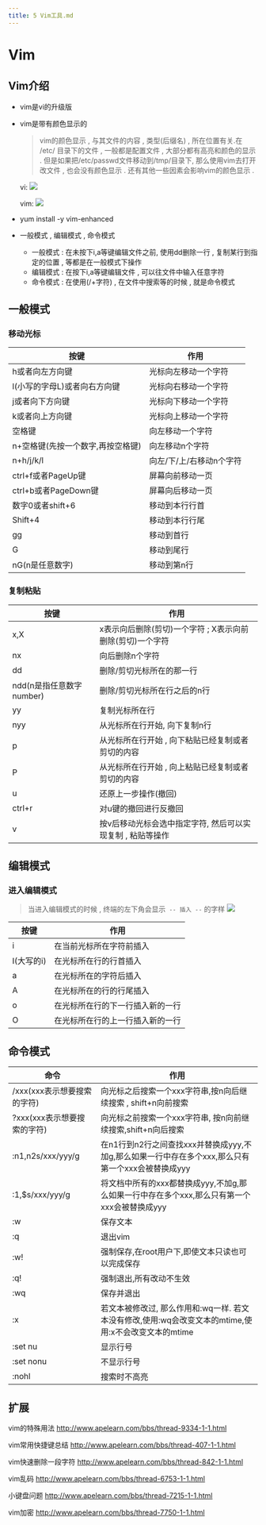 ```yaml
---
title: 5 Vim工具.md
---
```


# Vim

## Vim介绍
* vim是vi的升级版

* vim是带有颜色显示的

	> vim的颜色显示 , 与其文件的内容 , 类型(后缀名) , 所在位置有关.在 /etc/ 目录下的文件 , 一般都是配置文件 , 大部分都有高亮和颜色的显示 . 但是如果把/etc/passwd文件移动到/tmp/目录下, 那么使用vim去打开改文件 , 也会没有颜色显示 . 还有其他一些因素会影响vim的颜色显示 .

	vi:
	![](http://oqjg6c4c1.bkt.clouddn.com/201708222141_73.png)
	
	vim:
	![](http://oqjg6c4c1.bkt.clouddn.com/201708222142_572.png)

* yum install -y vim-enhanced


* 一般模式 , 编辑模式 , 命令模式
	*  一般模式 : 在未按下i,a等键编辑文件之前, 使用dd删除一行 , 复制某行到指定的位置 , 等都是在一般模式下操作
	*  编辑模式 : 在按下i,a等键编辑文件 , 可以往文件中输入任意字符
	*  命令模式 : 在使用(/+字符) , 在文件中搜索等的时候 , 就是命令模式


## 一般模式

### 移动光标

按键 | 作用
--- | ---
h或者向左方向键 | 光标向左移动一个字符
l(小写的字母L)或者向右方向键 | 光标向右移动一个字符
j或者向下方向键 | 光标向下移动一个字符
k或者向上方向键 | 光标向上移动一个字符
空格键 | 向左移动一个字符
n+空格键(先按一个数字,再按空格键) | 向左移动n个字符
n+h/j/k/l | 向左/下/上/右移动n个字符
ctrl+f或者PageUp键 | 屏幕向前移动一页
ctrl+b或者PageDown键 | 屏幕向后移动一页
数字0或者shift+6 | 移动到本行行首
Shift+4 | 移动到本行行尾
gg | 移动到首行
G | 移动到尾行
nG(n是任意数字) | 移动到第n行

### 复制粘贴

按键 | 作用
--- | ---
x,X | x表示向后删除(剪切)一个字符 ; X表示向前删除(剪切)一个字符
nx | 向后删除n个字符
dd | 删除/剪切光标所在的那一行
ndd(n是指任意数字number) | 删除/剪切光标所在行之后的n行
yy | 复制光标所在行
nyy | 从光标所在行开始, 向下复制n行
p | 从光标所在行开始 , 向下粘贴已经复制或者剪切的内容
P | 从光标所在行开始 , 向上粘贴已经复制或者剪切的内容
u | 还原上一步操作(撤回)
ctrl+r | 对u键的撤回进行反撤回
v | 按v后移动光标会选中指定字符, 然后可以实现复制 , 粘贴等操作

## 编辑模式

### 进入编辑模式
> 当进入编辑模式的时候 , 终端的左下角会显示` -- 插入 --` 的字样
> ![](http://oqjg6c4c1.bkt.clouddn.com/201708240831_410.png)


按键 | 作用
--- | ---
i | 在当前光标所在字符前插入
I(大写的i) | 在光标所在行的行首插入
a | 在光标所在的字符后插入
A | 在光标所在的行的行尾插入
o | 在光标所在行的下一行插入新的一行
O | 在光标所在行的上一行插入新的一行



## 命令模式

命令 |  作用
--- | ---
/xxx(xxx表示想要搜索的字符) | 向光标之后搜索一个xxx字符串,按n向后继续搜索 , shift+n向前搜索
?xxx(xxx表示想要搜索的字符) | 向光标之前搜索一个xxx字符串, 按n向前继续搜索,shift+n向后搜索
:n1,n2s/xxx/yyy/g | 在n1行到n2行之间查找xxx并替换成yyy,不加g,那么如果一行中存在多个xxx,那么只有第一个xxx会被替换成yyy
:1,$s/xxx/yyy/g | 将文档中所有的xxx都替换成yyy,不加g,那么如果一行中存在多个xxx,那么只有第一个xxx会被替换成yyy
:w | 保存文本
:q | 退出vim
:w! | 强制保存,在root用户下,即使文本只读也可以完成保存
:q! | 强制退出,所有改动不生效
:wq | 保存并退出
:x | 若文本被修改过, 那么作用和:wq一样. 若文本没有修改,使用:wq会改变文本的mtime,使用:x不会改变文本的mtime
:set nu | 显示行号
:set nonu | 不显示行号
:nohl | 搜索时不高亮





## 扩展
vim的特殊用法 http://www.apelearn.com/bbs/thread-9334-1-1.html 

vim常用快捷键总结 http://www.apelearn.com/bbs/thread-407-1-1.html 

vim快速删除一段字符 http://www.apelearn.com/bbs/thread-842-1-1.html 

vim乱码 http://www.apelearn.com/bbs/thread-6753-1-1.html 

小键盘问题 http://www.apelearn.com/bbs/thread-7215-1-1.html 

vim加密  http://www.apelearn.com/bbs/thread-7750-1-1.html 

